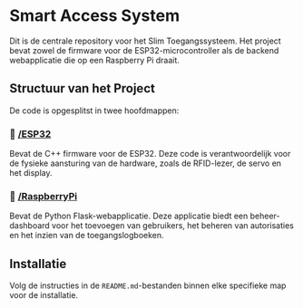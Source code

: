# Smart Access System 

Dit is de centrale repository voor het Slim Toegangssysteem. Het project bevat zowel de firmware voor de ESP32-microcontroller als de backend webapplicatie die op een Raspberry Pi draait.

## Structuur van het Project

De code is opgesplitst in twee hoofdmappen:

### 📁 [/ESP32](./ESP32/)
Bevat de C++ firmware voor de ESP32. Deze code is verantwoordelijk voor de fysieke aansturing van de hardware, zoals de RFID-lezer, de servo en het display.

### 📁 [/RaspberryPi](./RaspberryPi/)
Bevat de Python Flask-webapplicatie. Deze applicatie biedt een beheer-dashboard voor het toevoegen van gebruikers, het beheren van autorisaties en het inzien van de toegangslogboeken.

## Installatie

Volg de instructies in de `README.md`-bestanden binnen elke specifieke map voor de installatie.
